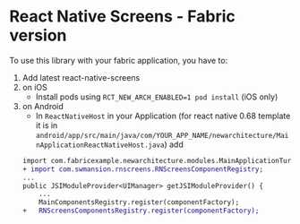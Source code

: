 # React Native Screens - Fabric version

To use this library with your fabric application, you have to:

1. Add latest react-native-screens
2. on iOS
   - Install pods using `RCT_NEW_ARCH_ENABLED=1 pod install` (iOS only)
3. on Android
   - In `ReactNativeHost` in your Application (for react native 0.68 template it is in `android/app/src/main/java/com/YOUR_APP_NAME/newarchitecture/MainApplicationReactNativeHost.java`) add
   ```diff
   import com.fabricexample.newarchitecture.modules.MainApplicationTurboModuleManagerDelegate;
   + import com.swmansion.rnscreens.RNScreensComponentRegistry;
   ...
   public JSIModuleProvider<UIManager> getJSIModuleProvider() {
       ...
       MainComponentsRegistry.register(componentFactory);
   +   RNScreensComponentsRegistry.register(componentFactory);
   ```
